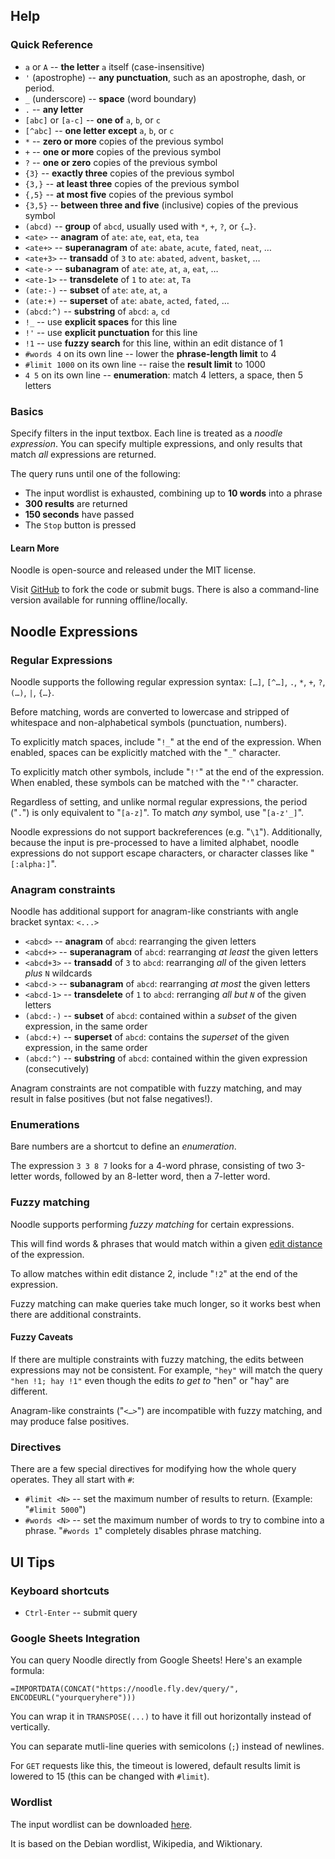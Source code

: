 <!-- generated from `pandoc noodle_help.md` -->
## Help

### Quick Reference

- `a` or `A`  -- **the letter** `a` itself (case-insensitive)
- `'` (apostrophe) -- **any punctuation**, such as an apostrophe, dash, or period.
- `_` (underscore) -- **space** (word boundary)
- `.` -- **any letter**
- `[abc]` or `[a-c]` -- **one of** `a`, `b`, or `c`
- `[^abc]` -- **one letter except** `a`, `b`, or `c`
- `*`  -- **zero or more** copies of the previous symbol
- `+`  -- **one or more** copies of the previous symbol
- `?`  -- **one or zero** copies of the previous symbol
- `{3}`  -- **exactly three** copies of the previous symbol
- `{3,}`  -- **at least three** copies of the previous symbol
- `{,5}`  -- **at most five** copies of the previous symbol
- `{3,5}`  -- **between three and five** (inclusive) copies of the previous symbol
- `(abcd)` -- **group** of `abcd`, usually used with `*`, `+`, `?`, or `{…}`.
- `<ate>` -- **anagram** of `ate`: `ate`, `eat`, `eta`, `tea`
- `<ate+>` -- **superanagram** of `ate`: `abate`, `acute`, `fated`, `neat`, …
- `<ate+3>` -- **transadd** of `3` to `ate`: `abated`, `advent`, `basket`, …
- `<ate->` -- **subanagram** of `ate`: `ate`, `at`, `a`, `eat`, …
- `<ate-1>` -- **transdelete** of `1` to `ate`: `at`, `Ta`
- `(ate:-)` -- **subset** of `ate`: `ate`, `at`, `a`
- `(ate:+)` -- **superset** of `ate`: `abate`, `acted`, `fated`, …
- `(abcd:^)` -- **substring** of `abcd`: `a`, `cd`
- `!_` -- use **explicit spaces** for this line
- `!'` -- use **explicit punctuation** for this line
- `!1` -- use **fuzzy search** for this line, within an edit distance of 1
- `#words 4` on its own line -- lower the **phrase-length limit** to 4
- `#limit 1000` on its own line -- raise the **result limit** to 1000
- `4 5` on its own line -- **enumeration**: match 4 letters, a space, then 5 letters

### Basics

Specify filters in the input textbox.
Each line is treated as a *noodle expression*.
You can specify multiple expressions, and only results that match *all* expressions are returned.

The query runs until one of the following:

- The input wordlist is exhausted, combining up to **10 words** into a phrase
- **300 results** are returned
- **150 seconds** have passed
- The `Stop` button is pressed

#### Learn More

Noodle is open-source and released under the MIT license.

Visit [GitHub](https://github.com/zbanks/noodle) to fork the code or submit bugs. There is also a command-line version available for running offline/locally.

## Noodle Expressions

### Regular Expressions

Noodle supports the following regular expression syntax: `[…]`, `[^…]`, `.`, `*`, `+`, `?`, `(…)`, `|`, `{…}`.

Before matching, words are converted to lowercase and stripped of whitespace and non-alphabetical symbols (punctuation, numbers).

To explicitly match spaces, include "`!_`" at the end of the expression. When enabled, spaces can be explicitly matched with the "`_`" character.

To explicitly match other symbols, include "`!'`" at the end of the expression. When enabled, these symbols can be matched with the "`'`" character.

Regardless of setting, and unlike normal regular expressions, the period ("`.`") is only equivalent to "`[a-z]`". To match *any* symbol, use "`[a-z'_]`".

Noodle expressions do not support backreferences (e.g. "`\1`").
Additionally, because the input is pre-processed to have a limited alphabet, noodle expressions do not support escape characters, or character classes like "`[:alpha:]`".

### Anagram constraints

Noodle has additional support for anagram-like constriants with angle bracket syntax: `<...>`

- `<abcd>` -- **anagram** of `abcd`: rearranging the given letters
- `<abcd+>` -- **superanagram** of `abcd`: rearranging *at least* the given letters
- `<abcd+3>` -- **transadd** of `3` to `abcd`: rearranging *all* of the given letters *plus* `N` wildcards
- `<abcd->` -- **subanagram** of `abcd`: rearranging *at most* the given letters
- `<abcd-1>` -- **transdelete** of `1` to `abcd`: rerranging *all but `N`* of the given letters
- `(abcd:-)` -- **subset** of `abcd`: contained within a *subset* of the given expression, in the same order
- `(abcd:+)` -- **superset** of `abcd`: contains the *superset* of the given expression, in the same order
- `(abcd:^)` -- **substring** of `abcd`: contained within the given expression (consecutively)

Anagram constraints are not compatible with fuzzy matching, and may result in false positives (but not false negatives!).

### Enumerations

Bare numbers are a shortcut to define an *enumeration*. 

The expression `3 3 8 7` looks for a 4-word phrase, consisting of two 3-letter words, followed by an 8-letter word, then a 7-letter word.

### Fuzzy matching

Noodle supports performing *fuzzy matching* for certain expressions.

This will find words & phrases that would match within a given [edit distance](https://en.wikipedia.org/wiki/Levenshtein_distance) of the expression.

To allow matches within edit distance 2, include "`!2`" at the end of the expression.

Fuzzy matching can make queries take much longer, so it works best when there are additional constraints.

#### Fuzzy Caveats

If there are multiple constraints with fuzzy matching, the edits between expressions may not be consistent. For example, `"hey"` will match the query `"hen !1; hay !1"` even though the edits *to get to* "hen" or "hay" are different.

Anagram-like constraints ("`<…>`") are incompatible with fuzzy matching, and may produce false positives.

### Directives

There are a few special directives for modifying how the whole query operates.
They all start with `#`:

- `#limit <N>` -- set the maximum number of results to return. (Example: "`#limit 5000`")
- `#words <N>` -- set the maximum number of words to try to combine into a phrase. "`#words 1`" completely disables phrase matching.

<!--
- `#list <default|small|...>` -- set the input wordlist to use (equivalent to the dropdown)
- `#quiet` -- do not print header/progress information.
-->

## UI Tips

### Keyboard shortcuts

- `Ctrl-Enter` -- submit query

### Google Sheets Integration

You can query Noodle directly from Google Sheets! Here's an example formula:

```
=IMPORTDATA(CONCAT("https://noodle.fly.dev/query/", ENCODEURL("yourqueryhere")))
```

You can wrap it in `TRANSPOSE(...)` to have it fill out horizontally instead of vertically.

You can separate mutli-line queries with semicolons (`;`) instead of newlines.

For `GET` requests like this, the timeout is lowered, default results limit is lowered to 15 (this can be changed with `#limit`).

### Wordlist

The input wordlist can be downloaded [here](/wordlist).

It is based on the Debian wordlist, Wikipedia, and Wiktionary.
<!-- end help -->
